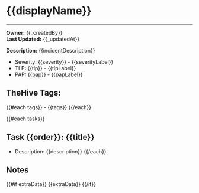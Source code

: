 # {{displayName}}
---
**Owner:** {{_createdBy}}  
**Last Updated:** {{_updatedAt}}

**Description:** {{incidentDescription}}

- Severity: {{severity}} - {{severityLabel}}
- TLP: {{tlp}} - {{tlpLabel}}
- PAP: {{pap}} - {{papLabel}}

## TheHive Tags: 
{{#each tags}} - {{tags}}
{{/each}}

{{#each tasks}}
## Task {{order}}: {{title}}
- Description: {{description}}
{{/each}}

## Notes
{{#if extraData}}
{{extraData}}
{{/if}}